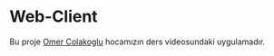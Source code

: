 # Web-Client
Bu proje [Omer Colakoglu](https://youtu.be/xNVQ0vk_ojM?list=PLsYJNXVuNCUbhca0xgmUSke3WjKBxmn2e) hocamızın ders videosundaki uygulamadır.

